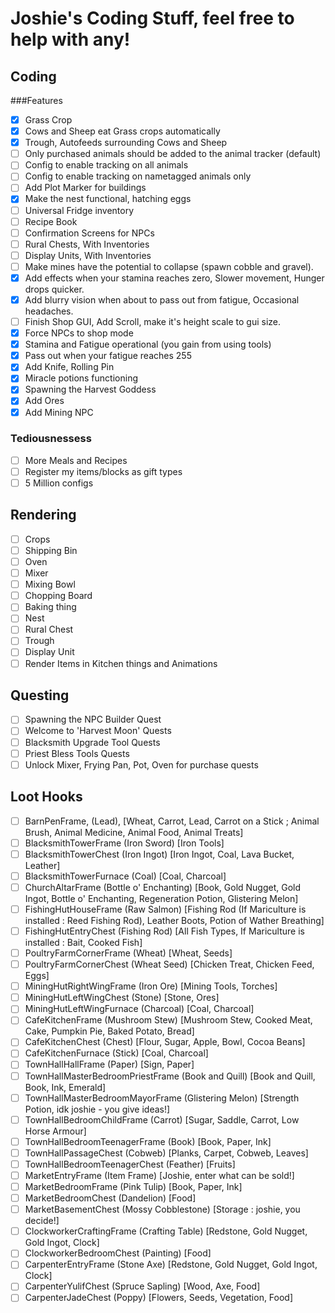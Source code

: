 # Joshie's Coding Stuff, feel free to help with any!
## Coding
###Features
- [x] Grass Crop
- [x] Cows and Sheep eat Grass crops automatically
- [x] Trough, Autofeeds surrounding Cows and Sheep
- [ ] Only purchased animals should be added to the animal tracker (default)
- [ ] Config to enable tracking on all animals
- [ ] Config to enable tracking on nametagged animals only
- [ ] Add Plot Marker for buildings
- [x] Make the nest functional, hatching eggs
- [ ] Universal Fridge inventory
- [ ] Recipe Book
- [ ] Confirmation Screens for NPCs
- [ ] Rural Chests, With Inventories
- [ ] Display Units, With Inventories
- [ ] Make mines have the potential to collapse (spawn cobble and gravel).
- [x] Add effects when your stamina reaches zero, Slower movement, Hunger drops quicker. 
- [x] Add blurry vision when about to pass out from fatigue, Occasional headaches.
- [ ] Finish Shop GUI, Add Scroll, make it's height scale to gui size.
- [x] Force NPCs to shop mode
- [x] Stamina and Fatigue operational (you gain from using tools)
- [x] Pass out when your fatigue reaches 255
- [x] Add Knife, Rolling Pin
- [x] Miracle potions functioning
- [x] Spawning the Harvest Goddess
- [x] Add Ores
- [x] Add Mining NPC

### Tediousnessess
- [ ] More Meals and Recipes
- [ ] Register my items/blocks as gift types
- [ ] 5 Million configs

## Rendering
- [ ] Crops
- [ ] Shipping Bin
- [ ] Oven
- [ ] Mixer
- [ ] Mixing Bowl
- [ ] Chopping Board
- [ ] Baking thing
- [ ] Nest
- [ ] Rural Chest
- [ ] Trough
- [ ] Display Unit
- [ ] Render Items in Kitchen things and Animations

## Questing
- [ ] Spawning the NPC Builder Quest
- [ ] Welcome to 'Harvest Moon' Quests
- [ ] Blacksmith Upgrade Tool Quests
- [ ] Priest Bless Tools Quests
- [ ] Unlock Mixer, Frying Pan, Pot, Oven for purchase quests

## Loot Hooks
- [ ] BarnPenFrame, (Lead), [Wheat, Carrot, Lead, Carrot on a Stick ; Animal Brush, Animal Medicine, Animal Food, Animal Treats]
- [ ] BlacksmithTowerFrame (Iron Sword) [Iron Tools]
- [ ] BlacksmithTowerChest (Iron Ingot) [Iron Ingot, Coal, Lava Bucket, Leather]
- [ ] BlacksmithTowerFurnace (Coal) [Coal, Charcoal]
- [ ] ChurchAltarFrame (Bottle o' Enchanting) [Book, Gold Nugget, Gold Ingot, Bottle o' Enchanting, Regeneration Potion, Glistering Melon]
- [ ] FishingHutHouseFrame (Raw Salmon) [Fishing Rod (If Mariculture is installed : Reed Fishing Rod), Leather Boots, Potion of Wather Breathing]
- [ ] FishingHutEntryChest (Fishing Rod) [All Fish Types, If Mariculture is installed : Bait, Cooked Fish]
- [ ] PoultryFarmCornerFrame (Wheat) [Wheat, Seeds]
- [ ] PoultryFarmCornerChest (Wheat Seed) [Chicken Treat, Chicken Feed, Eggs]
- [ ] MiningHutRightWingFrame (Iron Ore) [Mining Tools, Torches]
- [ ] MiningHutLeftWingChest (Stone) [Stone, Ores]
- [ ] MiningHutLeftWingFurnace (Charcoal) [Coal, Charcoal]
- [ ] CafeKitchenFrame (Mushroom Stew) [Mushroom Stew, Cooked Meat, Cake, Pumpkin Pie, Baked Potato, Bread]
- [ ] CafeKitchenChest (Chest) [Flour, Sugar, Apple, Bowl, Cocoa Beans]
- [ ] CafeKitchenFurnace (Stick) [Coal, Charcoal]
- [ ] TownHallHallFrame (Paper) [Sign, Paper]
- [ ] TownHallMasterBedroomPriestFrame (Book and Quill) [Book and Quill, Book, Ink, Emerald]
- [ ] TownHallMasterBedroomMayorFrame (Glistering Melon) [Strength Potion, idk joshie - you give ideas!]
- [ ] TownHallBedroomChildFrame (Carrot) [Sugar, Saddle, Carrot, Low Horse Armour]
- [ ] TownHallBedroomTeenagerFrame (Book) [Book, Paper, Ink]
- [ ] TownHallPassageChest (Cobweb) [Planks, Carpet, Cobweb, Leaves]
- [ ] TownHallBedroomTeenagerChest (Feather) [Fruits]
- [ ] MarketEntryFrame (Item Frame) [Joshie, enter what can be sold!]
- [ ] MarketBedroomFrame (Pink Tulip) [Book, Paper, Ink]
- [ ] MarketBedroomChest (Dandelion) [Food]
- [ ] MarketBasementChest (Mossy Cobblestone) [Storage : joshie, you decide!]
- [ ] ClockworkerCraftingFrame (Crafting Table) [Redstone, Gold Nugget, Gold Ingot, Clock]
- [ ] ClockworkerBedroomChest (Painting) [Food]
- [ ] CarpenterEntryFrame (Stone Axe) [Redstone, Gold Nugget, Gold Ingot, Clock]
- [ ] CarpenterYulifChest (Spruce Sapling) [Wood, Axe, Food]
- [ ] CarpenterJadeChest (Poppy) [Flowers, Seeds, Vegetation, Food]
